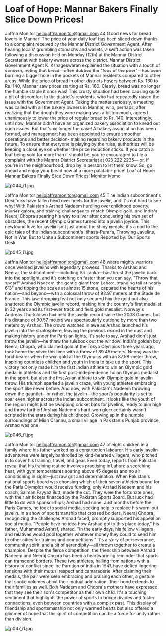# Loaf of Hope: Mannar Bakers Finally Slice Down Prices!

Jaffna Monitor
hellojaffnamonitor@gmail.com
44
G
ood news for bread lovers in 
Mannar! The price of your daily 
loaf has been sliced down thanks to 
a complaint received by the Mannar 
District Government Agent. After hearing 
locals' grumbling stomachs and wallets, 
a swift action was taken following a 
discussion held on Monday (12th) at the 
Mannar District Secretariat with bakery 
owners across the district.
Mannar District Government Agent K. 
Kanageswaran explained the situation 
with a touch of concern, noting that 
bread—often dubbed the "food of the 
poor"—has been burning a bigger hole 
in the pockets of Mannar residents 
compared to other areas. While the price 
of bread in other districts hovers between Rs. 
130 to Rs. 140, Mannar saw prices starting 
at Rs. 160. Clearly, bread was no longer the 
humble staple it once was!
This crusty situation had been causing quite 
a bit of discomfort to the district's residents, 
who had repeatedly raised the issue with 
the Government Agent. Taking the matter 
seriously, a meeting was called with all the 
bakery owners in Mannar, who, perhaps, after 
realizing that the dough they were making was 
a bit too much, agreed unanimously to lower 
the price of regular bread to Rs. 140.
Interestingly, until now, Mannar didn't have 
an organized bakery association to knead 
out such issues. But that's no longer the case! 
A bakery association has been formed, and 
management has been appointed to ensure 
smoother operations and better decision-
making regarding bakery products in the 
future.
To ensure that everyone is playing by the 
rules, authorities will be keeping a close eye on 
whether the price reduction sticks. If you catch 
a loaf being sold for more than it should be, 
you're encouraged to file a complaint with the 
Mannar District Secretariat at 023 222 2235—
or, if you're in the neighbourhood, drop by in 
person to let them know.
So, go ahead and enjoy your bread now at a 
more palatable price!
Loaf of Hope: Mannar Bakers 
Finally Slice Down Prices!
Monitor Memo

![p044_i1.jpg](images_out/020_loaf_of_hope_mannar_bakers_finally_slice_down_pric/p044_i1.jpg)

Jaffna Monitor
hellojaffnamonitor@gmail.com
45
T
he Indian subcontinent's Desi folks have 
fallen head over heels for the javelin, 
and it's not hard to see why! With Pakistan's 
Arshad Nadeem hurdling over childhood 
poverty, injuries galore, and training 
challenges to snatch Olympic gold, and India's 
Neeraj Chopra spearing his way to silver after 
conquering his own set of obstacles, the recent 
Olympic Games turned into a javelin joyride. 
This newfound love for javelin isn't just about 
the shiny medals; it's a nod to the epic tales 
of the Indian subcontinent's Itihasa-Purana, 
Throwing Javelins, Not 
in War, But to Unite a 
Subcontinent
sports
Reported by: 
Our Sports Desk

![p045_i1.jpg](images_out/020_loaf_of_hope_mannar_bakers_finally_slice_down_pric/p045_i1.jpg)

Jaffna Monitor
hellojaffnamonitor@gmail.com
46
where mighty warriors once wielded javelins 
with legendary prowess. Thanks to Arshad 
and Neeraj, the subcontinent—including Sri 
Lanka—has thrust the javelin back into the 
spotlight, and it's catching on faster than you 
can say, "Throw that spear!"
Arshad Nadeem, the gentle giant from Lahore, 
standing tall at nearly 6'3" and tipping the 
scales at almost 15 stone, captured the hearts 
of his nation—and beyond—with a colossal 
throw of 92.97 meters at the Stade de France. 
This jaw-dropping feat not only secured him 
the gold but also shattered the Olympic javelin 
record, making him the country's first medalist 
in 32 years and its first-ever track and field 
gold medalist.
Norway's Andreas Thorkildsen had held the 
javelin record since the 2008 Games, but his 
distance of 90.57 meters was spectacularly 
outdone by more than two meters by Arshad. 
The crowd watched in awe as Arshad launched 
his javelin into the stratosphere, leaving the 
previous record in the dust and making history 
under the Parisian lights. It's safe to say, 
Arshad didn't just throw the javelin—he threw 
the rulebook out the window!
 India's golden boy Neeraj Chopra, who 
claimed gold at the Tokyo Olympics three 
years ago, took home the silver this time 
with a throw of 89.45 meters. Neeraj was the 
torchbearer when he won gold at the Olympics 
with an 87.58-meter throw, inspiring countless 
children and youth in India to take up the 
sport. This victory not only made him the first 
Indian athlete to win an Olympic gold medal 
in athletics and the first post-independence 
Indian Olympic medalist in the sport, but also 
the first Asian athlete to win Olympic gold in 
javelin throw. His triumph sparked a javelin 
craze, with young athletes embracing the sport 
like never before. And now, with Pakistan's 
Nadeem throwing down the gauntlet—or 
rather, the javelin—the sport's popularity 
is set to soar even higher across the Indian 
subcontinent. It looks like the youth of the 
region might just be swapping cricket bats for 
javelins, ready to aim high and throw farther!
Arshad Nadeem's hard-won glory certainly 
wasn't scripted in the stars during his 
childhood. Growing up in the humble 
surroundings of Mian Channu, a small village 
in Pakistan's Punjab province, Arshad was one

![p046_i1.jpg](images_out/020_loaf_of_hope_mannar_bakers_finally_slice_down_pric/p046_i1.jpg)

Jaffna Monitor
hellojaffnamonitor@gmail.com
47
of eight children in a family where his father 
worked as a construction labourer. His early 
javelin adventures were largely bankrolled 
by kind-hearted villagers, who pitched in 
to cover his training, travel, and gear. Even 
today, reports from Pakistan reveal that his 
training routine involves practising in Lahore's 
scorching heat, with gym temperatures soaring 
above 45 degrees and no air conditioning in 
sight—just raw grit and determination.
When Pakistan's national sports board was 
choosing which of their seven athletes bound 
for the Paris Olympics would receive funding, 
only Arshad Nadeem and his coach, Salman 
Fayyaz Butt, made the cut. They were the 
fortunate ones, with their air tickets financed 
by the Pakistan Sports Board. But luck had 
little to do with sponsorships; Arshad had 
none. Just months before the Paris Games, he 
took to social media, seeking help to replace 
his worn-out javelin.
In a show of sportsmanship that crossed 
borders, Neeraj Chopra, recognizing the 
challenges Arshad faced, promptly supported 
his appeal on social media. "People have no 
idea how Arshad got to this place today," his 
father, Muhammad Ashraf, shared. "In the 
early days, his fellow villagers and relatives 
would pool together whatever money they 
could to send him to other cities for training 
and competitions." It's a story of perseverance, 
community spirit, and a bit of serendipity—all 
thrown together to create a champion.
Despite the fierce competition, the friendship 
between Arshad Nadeem and Neeraj Chopra 
has been a heartwarming reminder that sports 
can transcend borders. These two athletes, 
hailing from nations with a history of conflict 
since the Partition of India in 1947, have defied 
lingering tensions with their mutual respect 
and camaraderie. After claiming their medals, 
the pair were seen embracing and praising 
each other, a gesture that spoke volumes about 
their mutual admiration.
Their bond extends to their families as well. 
Both Nadeem and Chopra's mothers have 
expressed that they see their son's competitor 
as their own child. It's a touching sentiment 
that highlights the power of sports to bridge 
divides and foster connections, even between 
countries with a complex past. This display 
of friendship and sportsmanship not only 
warmed hearts but also offered a glimmer of 
hope that the spirit of competition can be a 
force for unity rather than division.

![p047_i1.jpg](images_out/020_loaf_of_hope_mannar_bakers_finally_slice_down_pric/p047_i1.jpg)

